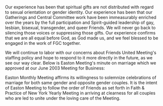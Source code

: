 Our experience has been that spiritual gifts are not distributed with regard to sexual orientation or gender identity. Our experience has been that our Gatherings and Central Committee work have been immeasurably enriched over the years by the full participation and Spirit-guided leadership of gay, lesbian, bisexual, transgender, and queer Friends. We will never go back to silencing those voices or suppressing those gifts. Our experience confirms that we are all equal before God, as God made us, and we feel blessed to be engaged in the work of FGC together.

We will continue to labor with our concerns about Friends United Meeting's staffing policy and hope to respond to it more directly in the future, as we see our way clear. Below is Easton Meeting's minute on marriage which we approved at our June 2003 Meeting for Business:

Easton Monthly Meeting affirms its willingness to solemnize celebrations of marriage for both same gender and opposite gender couples. It is the intent of Easton Meeting to follow the order of Friends as set forth in Faith & Practice of New York Yearly Meeting in arriving at clearness for all couples who are led to unite under the loving care of the Meeting.
